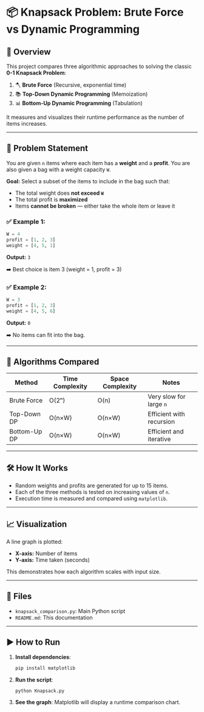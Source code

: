 # 📦 Knapsack Problem: Brute Force vs Dynamic Programming

## 🧠 Overview

This project compares three algorithmic approaches to solving the classic **0-1 Knapsack Problem**:

1. 🪓 **Brute Force** (Recursive, exponential time)
2. 📚 **Top-Down Dynamic Programming** (Memoization)
3. 📊 **Bottom-Up Dynamic Programming** (Tabulation)

It measures and visualizes their runtime performance as the number of items increases.

---

## 💼 Problem Statement

You are given `n` items where each item has a **weight** and a **profit**. You are also given a bag with a weight capacity `W`.

**Goal:** Select a subset of the items to include in the bag such that:
- The total weight does **not exceed `W`**
- The total profit is **maximized**
- Items **cannot be broken** — either take the whole item or leave it

### ✅ Example 1:
```python
W = 4
profit = [1, 2, 3]
weight = [4, 5, 1]
```
**Output:** `3`

➡️ Best choice is item 3 (weight = 1, profit = 3)

### ✅ Example 2:
```python
W = 3
profit = [1, 2, 3]
weight = [4, 5, 6]
```
**Output:** `0`

➡️ No items can fit into the bag.

---

## 🧪 Algorithms Compared

| Method             | Time Complexity | Space Complexity | Notes |
|--------------------|-----------------|------------------|-------|
| Brute Force        | O(2ⁿ)           | O(n)             | Very slow for large `n` |
| Top-Down DP        | O(n×W)          | O(n×W)           | Efficient with recursion |
| Bottom-Up DP       | O(n×W)          | O(n×W)           | Efficient and iterative |

---

## 🛠️ How It Works

- Random weights and profits are generated for up to 15 items.
- Each of the three methods is tested on increasing values of `n`.
- Execution time is measured and compared using `matplotlib`.

---

## 📈 Visualization

A line graph is plotted:

- **X-axis:** Number of items
- **Y-axis:** Time taken (seconds)

This demonstrates how each algorithm scales with input size.

---

## 📂 Files

- `knapsack_comparison.py`: Main Python script
- `README.md`: This documentation

---

## ▶️ How to Run

1. **Install dependencies**:
   ```bash
   pip install matplotlib
   ```

2. **Run the script**:
   ```bash
   python Knapsack.py
   ```

3. **See the graph**: Matplotlib will display a runtime comparison chart.

